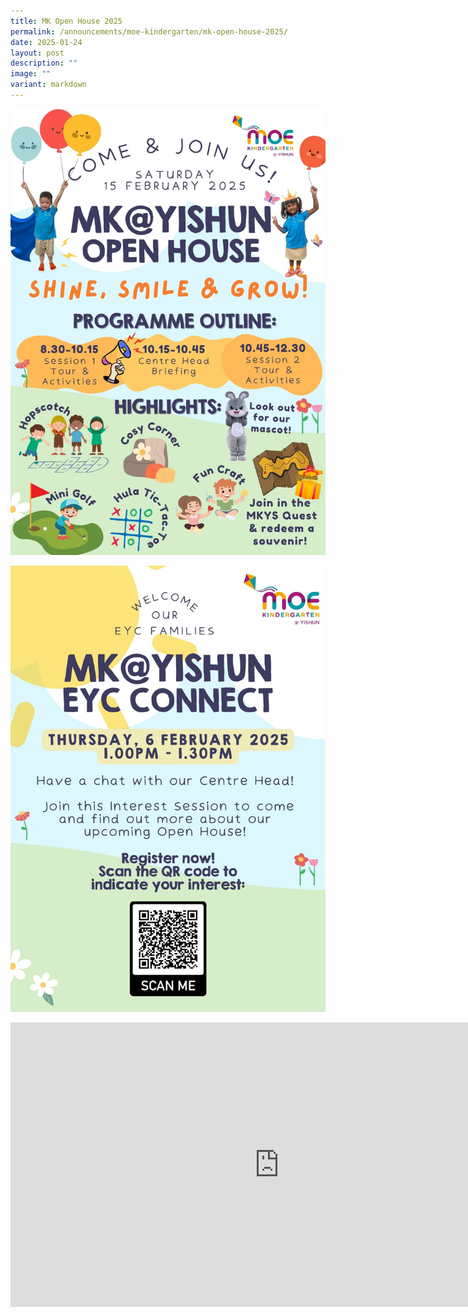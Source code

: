 ```yaml
---
title: MK Open House 2025
permalink: /announcements/moe-kindergarten/mk-open-house-2025/
date: 2025-01-24
layout: post
description: ""
image: ""
variant: markdown
---
```

![](/images/MK%20YPS/Open%20House/open_house_2025.jpg)

![](/images/MK%20YPS/Open%20House/eyc_connect_2025.jpg)

<iframe allowfullscreen="true" height="455" width="860" frameborder="0" src="https://docs.google.com/presentation/d/e/2PACX-1vStwCyGjK54YdBXQpTUHU8CNP1WH4HoUmEQdxWMv0jIbeMjNre3lz9ESanC-scDc_MoXUTfkQh6DCom/embed?start=true&amp;loop=true&amp;delayms=5000"></iframe>
